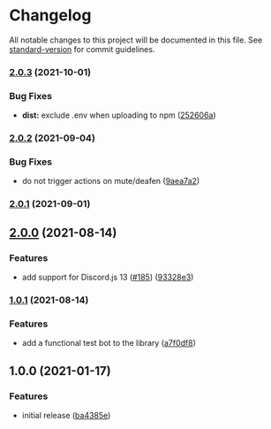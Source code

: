 # Changelog

All notable changes to this project will be documented in this file. See [standard-version](https://github.com/conventional-changelog/standard-version) for commit guidelines.

### [2.0.3](https://github.com/makigas/discordjs-voicerole/compare/v2.0.2...v2.0.3) (2021-10-01)


### Bug Fixes

* **dist:** exclude .env when uploading to npm ([252606a](https://github.com/makigas/discordjs-voicerole/commit/252606a7dda9370c10133152c7bca8a546a19b4f))

### [2.0.2](https://github.com/makigas/discordjs-voicerole/compare/v2.0.1...v2.0.2) (2021-09-04)


### Bug Fixes

* do not trigger actions on mute/deafen ([9aea7a2](https://github.com/makigas/discordjs-voicerole/commit/9aea7a218efe7cb7e4418d401df48fea275c38ad))

### [2.0.1](https://github.com/makigas/discordjs-voicerole/compare/v2.0.0...v2.0.1) (2021-09-01)

## [2.0.0](https://github.com/makigas/discordjs-voicerole/compare/v1.0.1...v2.0.0) (2021-08-14)


### Features

* add support for Discord.js 13 ([#185](https://github.com/makigas/discordjs-voicerole/issues/185)) ([93328e3](https://github.com/makigas/discordjs-voicerole/commit/93328e30fa765dd959fc988b17aa25ec35d336e6))

### [1.0.1](https://github.com/makigas/discordjs-voicerole/compare/v1.0.0...v1.0.1) (2021-08-14)


### Features

* add a functional test bot to the library ([a7f0df8](https://github.com/makigas/discordjs-voicerole/commit/a7f0df84e4af4e5c48c205bb6e16cf33fb8c1628))

## 1.0.0 (2021-01-17)


### Features

* initial release ([ba4385e](https://github.com/makigas/discordjs-voicerole/commit/ba4385e62e761e876088ed9e6ca733f223d8d639))
